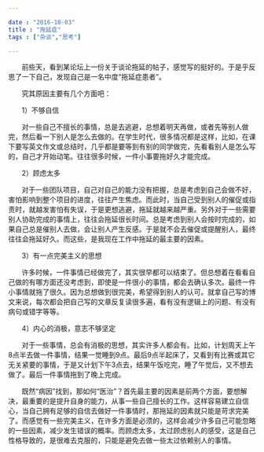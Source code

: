 ```yaml
---

date : "2016-10-03"
title : "拖延症"
tags : ["杂谈","思考"]

---
```


&nbsp; &nbsp; &nbsp; &nbsp;前些天，看到某论坛上一份关于谈论拖延的帖子，感觉写的挺好的。于是乎反思了一下自己，发现自己是一名中度“拖延症患者”。

<!--more-->

&nbsp; &nbsp; &nbsp; &nbsp;究其原因主要有几个方面吧：


&nbsp; &nbsp; &nbsp; &nbsp;1）不够自信

&nbsp; &nbsp; &nbsp; &nbsp;对一些自己不擅长的事情，总是去逃避，总想着明天再做，或者先等别人做完，然后看一下别人是怎么去做的。在学生时代，很多情况都是这样，比如，在课下要写英文作文或总结时，几乎都是要等到有别的同学做完，先看看别人是怎么写的，自己才开始动笔。往往很多时候，一件小事要拖好久才能完成。


&nbsp; &nbsp; &nbsp; &nbsp;2）顾虑太多

&nbsp; &nbsp; &nbsp; &nbsp;对于一些团队项目，自己对自己的能力没有把握，总是考虑到自己会做不好，害怕影响到整个项目的进度，往往产生焦虑。而此时，当自己受到别人的催促或指责时，就越发害怕有失误，于是更想逃避，拖延就越来越严重。另外对于一些需要别人协助完成的事情上，往往会拖延很长时间。总是考虑到别人会按时完成的，如果自己总是催别人去做，会让别人产生反感。于是就不会去催促或提醒别人，最终往往会拖延好久。而这些，是我现在工作中拖延的最主要的因素。


&nbsp; &nbsp; &nbsp; &nbsp;3）有一点完美主义的思想

&nbsp; &nbsp; &nbsp; &nbsp;许多时候，一件事情已经做完了，其实很早都可以结束了。但总想着在看看自己做的有哪方面还没考虑到，即使是一件很小的事情，都会去确认多次。最终一件小事情就拖了很久。因为总想做到很完美，希望得到别人的认可。就拿自己写的博文来说，每次都会把自己写的文章反复读很多遍，看有没有逻辑上的问题、有没有病句或错字等等。

&nbsp; &nbsp; &nbsp; &nbsp;4）内心的消极，意志不够坚定


&nbsp; &nbsp; &nbsp; &nbsp;对于一些事情，总会有消极的思想，其实许多人都会有。比如，计划周天上午8点半去做一件事情，结果一觉睡到9点。最后9点半起床了，又看到有比赛或其它无关紧要的事情，于是又计划下午3点去，结果午饭吃完，睡了午觉后，又不想去做了。最后一件事情拖到了晚上完成。



&nbsp; &nbsp; &nbsp; &nbsp;既然“病因”找到，那如何“医治”？首先最主要的因素是前两个方面，要想解决，最重要的是提升自身的能力，从事一些自己擅长的工作。这样容易建立自信心，当自己拥有足够的自信去做好一件事情时，那拖延的因素就只能是苛求完美了。而感觉有一些完美主义，在许多方面是必须的，这样会减少许多自己可能忽略的一些因素，减少发生错误的概率。而顾虑太多，太过顾虑别人的感受，这是自己性格导致的，是很难去克服的，只能是避免去做一些太过依赖别人的事情。

